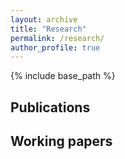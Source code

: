 ```yaml
---
layout: archive
title: "Research"
permalink: /research/
author_profile: true
---
```


{% include base_path %}

## Publications

## Working papers
